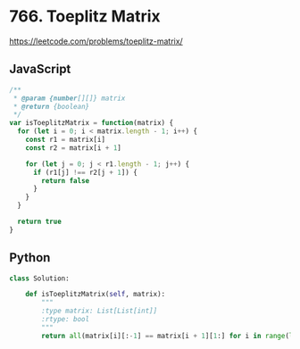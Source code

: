 # 766. Toeplitz Matrix

https://leetcode.com/problems/toeplitz-matrix/

## JavaScript

```js
/**
 * @param {number[][]} matrix
 * @return {boolean}
 */
var isToeplitzMatrix = function(matrix) {
  for (let i = 0; i < matrix.length - 1; i++) {
    const r1 = matrix[i]
    const r2 = matrix[i + 1]

    for (let j = 0; j < r1.length - 1; j++) {
      if (r1[j] !== r2[j + 1]) {
        return false
      }
    }
  }

  return true
}
```

## Python

```py
class Solution:

    def isToeplitzMatrix(self, matrix):
        """
        :type matrix: List[List[int]]
        :rtype: bool
        """
        return all(matrix[i][:-1] == matrix[i + 1][1:] for i in range(len(matrix) - 1))
```
